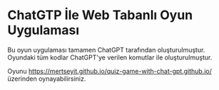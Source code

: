 # ChatGTP İle Web Tabanlı Oyun Uygulaması

Bu oyun uygulaması tamamen ChatGPT tarafından oluşturulmuştur. Oyundaki tüm kodlar ChatGPT'ye verilen komutlar ile oluşturulmuştur.

Oyunu https://mertseyit.github.io/quiz-game-with-chat-gpt.github.io/ üzerinden oynayabilirsiniz.
